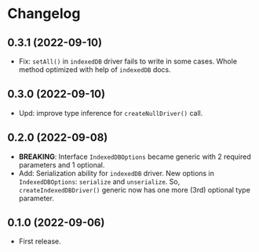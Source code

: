 # Changelog

## 0.3.1 (2022-09-10)

- Fix: `setAll()` in `indexedDB` driver fails to write in some cases. Whole
  method optimized with help of `indexedDB` docs.

## 0.3.0 (2022-09-10)

- Upd: improve type inference for `createNullDriver()` call.

## 0.2.0 (2022-09-08)

- **BREAKING**: Interface `IndexedDBOptions` became generic with 2 required
  parameters and 1 optional.
- Add: Serialization ability for `indexedDB` driver. New options in
  `IndexedDBOptions`: `serialize` and `unserialize`. So,
  `createIndexedDBDriver()` generic now has one more (3rd) optional type
  parameter.

## 0.1.0 (2022-09-06)

- First release.

